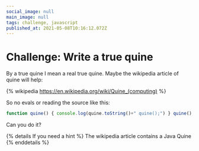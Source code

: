 ```yaml
---
social_image: null
main_image: null
tags: challenge, javascript
published_at: 2021-05-08T10:16:12.072Z
---
```


# Challenge: Write a true quine

By a true quine I mean a real true quine. Maybe the wikipedia article of quine will help:

{% wikipedia https://en.wikipedia.org/wiki/Quine_(computing) %}

So no evals or reading the source like this:
```javascript
function quine() { console.log(quine.toString()+" quine();") } quine();
```

Can you do it? 

{% details If you need a hint %} The wikipedia article contains a Java Quine {% enddetails %}